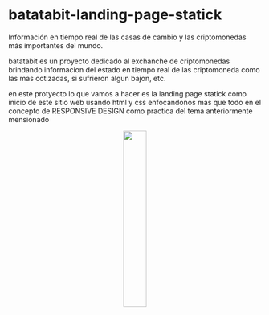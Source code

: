 # batatabit-landing-page-statick

Información en tiempo real de las casas de cambio y las criptomonedas más importantes del mundo.

<p>batatabit es un proyecto dedicado al exchanche de criptomonedas brindando informacion 
del estado en tiempo real de las criptomoneda como las mas cotizadas, si sufrieron algun bajon,
etc.</p>
<p>en este protyecto lo que vamos a hacer es la landing page statick como inicio de este sitio web usando 
html y css enfocandonos mas que todo en el concepto de RESPONSIVE DESIGN como practica del tema anteriormente mensionado</p>

<p align="center">
    <img src="https://castellocoin.com/icons/coin.gif" width="30%">
<p>
